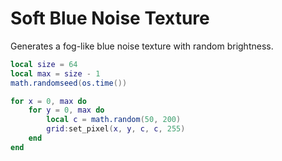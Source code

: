# Soft Blue Noise Texture

Generates a fog-like blue noise texture with random brightness.

```lua
local size = 64
local max = size - 1
math.randomseed(os.time())

for x = 0, max do
    for y = 0, max do
        local c = math.random(50, 200)
        grid:set_pixel(x, y, c, c, 255)
    end
end
```
